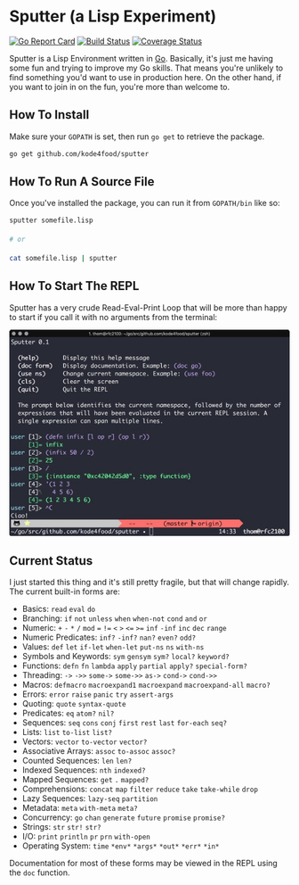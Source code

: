 # Sputter (a Lisp Experiment)
[![Go Report Card](https://goreportcard.com/badge/github.com/kode4food/sputter)](https://goreportcard.com/report/github.com/kode4food/sputter) [![Build Status](https://travis-ci.org/kode4food/sputter.svg?branch=master)](https://travis-ci.org/kode4food/sputter) [![Coverage Status](https://coveralls.io/repos/github/kode4food/sputter/badge.svg?branch=master)](https://coveralls.io/github/kode4food/sputter?branch=master)

Sputter is a Lisp Environment written in [Go](https://golang.org/).
Basically, it's just me having some fun and trying to improve my Go skills.
That means you're unlikely to find something you'd want to use in production
here. On the other hand, if you want to join in on the fun, you're more than
welcome to.

## How To Install
Make sure your `GOPATH` is set, then run `go get` to retrieve the package.

```bash
go get github.com/kode4food/sputter
```

## How To Run A Source File
Once you've installed the package, you can run it from `GOPATH/bin` like so:

```bash
sputter somefile.lisp

# or

cat somefile.lisp | sputter
```

## How To Start The REPL
Sputter has a very crude Read-Eval-Print Loop that will be more than happy
to start if you call it with no arguments from the terminal:

<img src="docs/img/repl.jpeg" />

## Current Status
I just started this thing and it's still pretty fragile, but that will
change rapidly. The current built-in forms are:

  * Basics: `read` `eval` `do`
  * Branching: `if` `not` `unless` `when` `when-not` `cond` `and` `or`
  * Numeric: `+` `-` `*` `/` `mod` `=` `!=` `<` `>` `<=` `>=` `inf` `-inf` `inc` `dec` `range`
  * Numeric Predicates: `inf?` `-inf?` `nan?` `even?` `odd?`
  * Values: `def` `let` `if-let` `when-let` `put-ns` `ns` `with-ns`
  * Symbols and Keywords: `sym` `gensym` `sym?` `local?` `keyword?`
  * Functions: `defn` `fn` `lambda` `apply` `partial` `apply?` `special-form?`
  * Threading: `->` `->>` `some->` `some->>` `as->` `cond->` `cond->>`
  * Macros: `defmacro` `macroexpand1` `macroexpand` `macroexpand-all` `macro?`
  * Errors: `error` `raise` `panic` `try` `assert-args`
  * Quoting: `quote` `syntax-quote`
  * Predicates: `eq` `atom?` `nil?`
  * Sequences: `seq` `cons` `conj` `first` `rest` `last` `for-each` `seq?`
  * Lists: `list` `to-list` `list?`
  * Vectors: `vector` `to-vector` `vector?`
  * Associative Arrays: `assoc` `to-assoc` `assoc?`
  * Counted Sequences: `len` `len?`
  * Indexed Sequences: `nth` `indexed?`
  * Mapped Sequences: `get` `.` `mapped?`
  * Comprehensions: `concat` `map` `filter` `reduce` `take` `take-while` `drop`
  * Lazy Sequences: `lazy-seq` `partition`
  * Metadata: `meta` `with-meta` `meta?`
  * Concurrency: `go` `chan` `generate` `future` `promise` `promise?`
  * Strings: `str` `str!` `str?`
  * I/O: `print` `println` `pr` `prn` `with-open`
  * Operating System: `time` `*env*` `*args*` `*out*` `*err*` `*in*`

Documentation for most of these forms may be viewed in the REPL using the
`doc` function.
